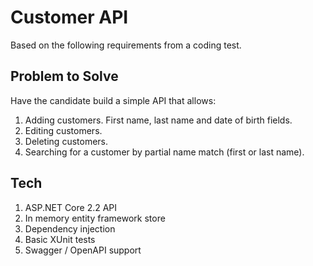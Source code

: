 # Customer API

Based on the following requirements from a coding test.

## Problem to Solve
Have the candidate build a simple API that allows:
1. Adding customers.
First name, last name and date of birth fields.
2. Editing customers.
3. Deleting customers.
4. Searching for a customer by partial name match (first or last name).

## Tech

1. ASP.NET Core 2.2 API
2. In memory entity framework store
3. Dependency injection
4. Basic XUnit tests
5. Swagger / OpenAPI support
